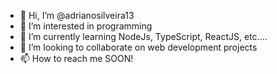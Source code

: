 - 👋 Hi, I’m @adrianosilveira13
- 👀 I’m interested in programming
- 🌱 I’m currently learning NodeJs, TypeScript, ReactJS, etc....
- 💞️ I’m looking to collaborate on web development projects
- 📫 How to reach me SOON!

<!---
senshizera/senshizera is a ✨ special ✨ repository because its `README.md` (this file) appears on your GitHub profile.
You can click the Preview link to take a look at your changes.
--->

